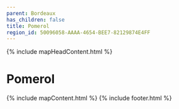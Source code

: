 ```yaml
---
parent: Bordeaux
has_children: false
title: Pomerol
region_id: 50096058-AAAA-4654-BEE7-82129874E4FF
---
```

{% include mapHeadContent.html %}
# Pomerol
{% include mapContent.html %}
{% include footer.html %}

